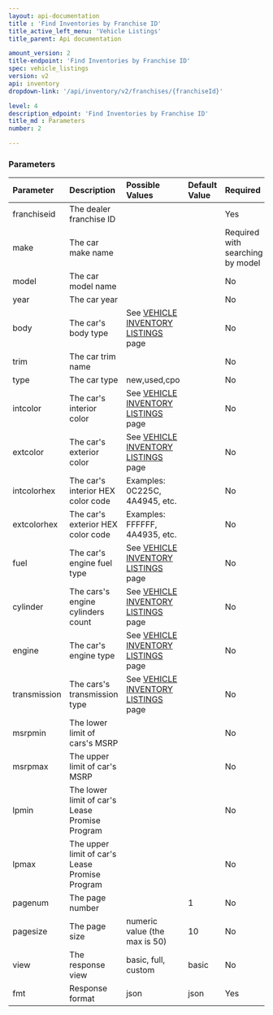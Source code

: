 ```yaml
---
layout: api-documentation
title : 'Find Inventories by Franchise ID'
title_active_left_menu: 'Vehicle Listings'
title_parent: Api documentation

amount_version: 2
title-endpoint: 'Find Inventories by Franchise ID'
spec: vehicle_listings
version: v2
api: inventory
dropdown-link: '/api/inventory/v2/franchises/{franchiseId}'

level: 4
description_edpoint: 'Find Inventories by Franchise ID'
title_md : Parameters
number: 2

---
```



### Parameters

| Parameter     | Description                                       | Possible Values                                                                            | Default Value           | Required                         |
|:--------------|:--------------------------------------------------|:-------------------------------------------------------------------------------------------|:------------------------|:---------------------------------|
| franchiseid   | The dealer franchise ID                           |                                                                                            |                         | Yes                              |
| make          | The car make name                                 |                                                                                            |                         | Required with searching by model |
| model         | The car model name                                |                                                                                            |                         | No                               |
| year          | The car year                                      |                                                                                            |                         | No                               |
| body          | The car's body type                               | See [VEHICLE INVENTORY LISTINGS](/api-documentation/inventory/vehicle_listings/v2/) page   |                         | No                               |
| trim          | The car trim name                                 |                                                                                            |                         | No                               |
| type          | The car type                                      | new,used,cpo                                                                               |                         | No                               |
| intcolor      | The car's interior color                          | See [VEHICLE INVENTORY LISTINGS](/api-documentation/inventory/vehicle_listings/v2/) page   |                         | No                               |
| extcolor      | The car's exterior color                          | See [VEHICLE INVENTORY LISTINGS](/api-documentation/inventory/vehicle_listings/v2/) page   |                         | No                               |
| intcolorhex   | The car's interior HEX color code                 | Examples: 0C225C, 4A4945, etc.                                                             |                         | No                               |
| extcolorhex   | The car's exterior HEX color code                 | Examples: FFFFFF, 4A4935, etc.                                                             |                         | No                               |
| fuel          | The car's engine fuel type                        | See [VEHICLE INVENTORY LISTINGS](/api-documentation/inventory/vehicle_listings/v2/) page   |                         | No                               |
| cylinder      | The cars's engine cylinders count                 | See [VEHICLE INVENTORY LISTINGS](/api-documentation/inventory/vehicle_listings/v2/) page   |                         | No                               |
| engine        | The car's engine type                             | See [VEHICLE INVENTORY LISTINGS](/api-documentation/inventory/vehicle_listings/v2/) page   |                         | No                               |
| transmission  | The cars's transmission type                      | See [VEHICLE INVENTORY LISTINGS](/api-documentation/inventory/vehicle_listings/v2/) page   |                         | No                               |
| msrpmin       | The lower limit of cars's MSRP                    |                                                                                            |                         | No                               |
| msrpmax       | The upper limit of car's MSRP                     |                                                                                            |                         | No                               |
| lpmin         | The lower limit of car's Lease Promise Program    |                                                                                            |                         | No                               |
| lpmax         | The upper limit of car's Lease Promise Program    |                                                                                            |                         | No                               |
| pagenum       | The page number                                   |                                                                                            | 1                       | No                               |
| pagesize      | The page size                                     | numeric value (the max is 50)                                                              | 10                      | No                               |
| view          | The response view                                 | basic, full, custom                                                                        | basic                   | No                               |
| fmt           | Response format                                   | json                                                                                       | json                    | Yes                              |

